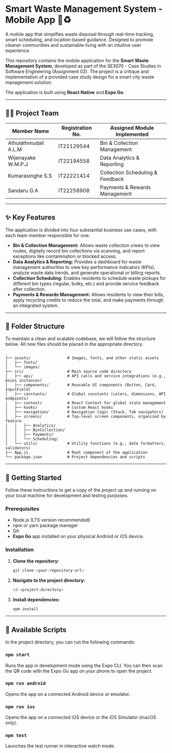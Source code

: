 # Smart Waste Management System - Mobile App 🚛♻️

A mobile app that simplifies waste disposal through real-time tracking, smart scheduling, and location-based guidance. Designed to promote cleaner communities and sustainable living with an intuitive user experience.

This repository contains the mobile application for the **Smart Waste Management System**, developed as part of the SE3070 - Case Studies in Software Engineering (Assignment 02). The project is a critique and implementation of a provided case study design for a smart city waste management solution.

The application is built using **React Native** and **Expo Go**.

---

## 👨‍💻 Project Team

| Member Name          | Registration No. | Assigned Module Implemented          |
| -------------------- | ---------------- | ------------------------------------ |
| Athulathmudali A.L.M | IT21129544       | Bin & Collection Management          |
| Wijenayake W.M.P.J   | IT22194558       | Data Analytics & Reporting           |
| Kumarasinghe S.S     | IT22221414       | Collection Scheduling & Feedback     |
| Sandaru G.A          | IT22258908       | Payments & Rewards Management        |


---

## ✨ Key Features

The application is divided into four substantial business use cases, with each team member responsible for one:

* **Bin & Collection Management:** Allows waste collection crews to view routes, digitally record bin collections via scanning, and report exceptions like contamination or blocked access.
* **Data Analytics & Reporting:** Provides a dashboard for waste management authorities to view key performance indicators (KPIs), analyze waste data trends, and generate operational or billing reports.
* **Collection Scheduling:** Enables residents to schedule waste pickups for different bin types (regular, bulky, etc.) and provide service feedback after collection.
* **Payments & Rewards Management:** Allows residents to view their bills, apply recycling credits to reduce the total, and make payments through an integrated system.

---

## 📂 Folder Structure

To maintain a clean and scalable codebase, we will follow the structure below. All new files should be placed in the appropriate directory.

```
.
├── assets/                # Images, fonts, and other static assets
│   ├── fonts/
│   └── images/
├── src/                   # Main source code directory
│   ├── api/               # API calls and service integrations (e.g., Axios instances)
│   ├── components/        # Reusable UI components (Button, Card, InputField)
│   ├── constants/         # Global constants (colors, dimensions, API endpoints)
│   ├── context/           # React Context for global state management
│   ├── hooks/             # Custom React hooks
│   ├── navigation/        # Navigation logic (Stack, Tab navigators)
│   ├── screens/           # Top-level screen components, organized by feature
│   │   ├── Analytics/
│   │   ├── BinCollection/
│   │   ├── Payments/
│   │   └── Scheduling/
│   └── utils/             # Utility functions (e.g., date formatters, validators)
├── App.js                 # Root component of the application
└── package.json           # Project dependencies and scripts
```

---

## 🚀 Getting Started

Follow these instructions to get a copy of the project up and running on your local machine for development and testing purposes.

### Prerequisites

* Node.js (LTS version recommended)
* npm or yarn package manager
* Git
* **Expo Go** app installed on your physical Android or iOS device.

### Installation

1.  **Clone the repository:**
    ```sh
    git clone <your-repository-url>
    ```
2.  **Navigate to the project directory:**
    ```sh
    cd <project-directory>
    ```
3.  **Install dependencies:**
    ```sh
    npm install
    ```

---

## 📜 Available Scripts

In the project directory, you can run the following commands:

### `npm start`

Runs the app in development mode using the Expo CLI. You can then scan the QR code with the Expo Go app on your phone to open the project.

### `npm run android`

Opens the app on a connected Android device or emulator.

### `npm run ios`

Opens the app on a connected iOS device or the iOS Simulator (macOS only).

### `npm test`

Launches the test runner in interactive watch mode.
